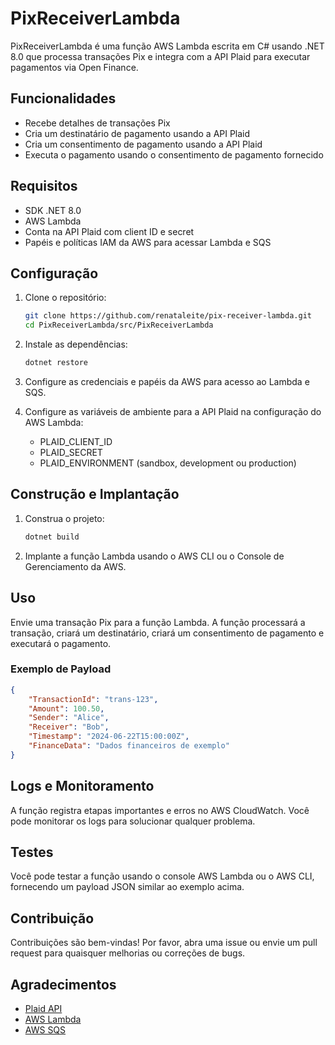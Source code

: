 # PixReceiverLambda

PixReceiverLambda é uma função AWS Lambda escrita em C# usando .NET 8.0 que processa transações Pix e integra com a API Plaid para executar pagamentos via Open Finance.

## Funcionalidades

- Recebe detalhes de transações Pix
- Cria um destinatário de pagamento usando a API Plaid
- Cria um consentimento de pagamento usando a API Plaid
- Executa o pagamento usando o consentimento de pagamento fornecido

## Requisitos

- SDK .NET 8.0
- AWS Lambda
- Conta na API Plaid com client ID e secret
- Papéis e políticas IAM da AWS para acessar Lambda e SQS

## Configuração

1. Clone o repositório:
    ```sh
    git clone https://github.com/renataleite/pix-receiver-lambda.git
    cd PixReceiverLambda/src/PixReceiverLambda
    ```

2. Instale as dependências:
    ```sh
    dotnet restore
    ```

3. Configure as credenciais e papéis da AWS para acesso ao Lambda e SQS.

4. Configure as variáveis de ambiente para a API Plaid na configuração do AWS Lambda:
    - PLAID_CLIENT_ID
    - PLAID_SECRET
    - PLAID_ENVIRONMENT (sandbox, development ou production)

## Construção e Implantação

1. Construa o projeto:
    ```sh
    dotnet build
    ```

2. Implante a função Lambda usando o AWS CLI ou o Console de Gerenciamento da AWS.

## Uso

Envie uma transação Pix para a função Lambda. A função processará a transação, criará um destinatário, criará um consentimento de pagamento e executará o pagamento.

### Exemplo de Payload

```json
{
    "TransactionId": "trans-123",
    "Amount": 100.50,
    "Sender": "Alice",
    "Receiver": "Bob",
    "Timestamp": "2024-06-22T15:00:00Z",
    "FinanceData": "Dados financeiros de exemplo"
}
```

## Logs e Monitoramento

A função registra etapas importantes e erros no AWS CloudWatch. Você pode monitorar os logs para solucionar qualquer problema.

## Testes

Você pode testar a função usando o console AWS Lambda ou o AWS CLI, fornecendo um payload JSON similar ao exemplo acima.

## Contribuição

Contribuições são bem-vindas! Por favor, abra uma issue ou envie um pull request para quaisquer melhorias ou correções de bugs.

## Agradecimentos

- [Plaid API](https://plaid.com/docs/)
- [AWS Lambda](https://aws.amazon.com/lambda/)
- [AWS SQS](https://aws.amazon.com/sqs/)

